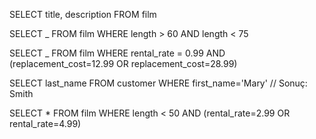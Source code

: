 SELECT title, description FROM film

SELECT _ FROM film WHERE length > 60 AND length < 75

SELECT _ FROM film WHERE rental_rate = 0.99 AND (replacement_cost=12.99 OR replacement_cost=28.99)

SELECT last_name FROM customer WHERE first_name='Mary' // Sonuç: Smith

SELECT \* FROM film WHERE length < 50 AND (rental_rate=2.99 OR rental_rate=4.99)
